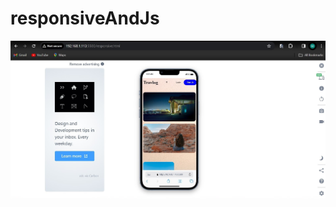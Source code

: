 # responsiveAndJs
![alt text](https://github.com/mcnentom/responsiveAndJs/blob/responsiveDesign/assets/SharedScreenshot1.jpg)
